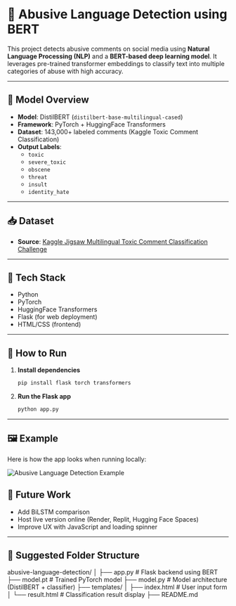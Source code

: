 # 🚨 Abusive Language Detection using BERT

This project detects abusive comments on social media using **Natural Language Processing (NLP)** and a **BERT-based deep learning model**. It leverages pre-trained transformer embeddings to classify text into multiple categories of abuse with high accuracy.

---

## 🧠 Model Overview

- **Model**: DistilBERT (`distilbert-base-multilingual-cased`)
- **Framework**: PyTorch + HuggingFace Transformers
- **Dataset**: 143,000+ labeled comments (Kaggle Toxic Comment Classification)
- **Output Labels**:
  - `toxic`
  - `severe_toxic`
  - `obscene`
  - `threat`
  - `insult`
  - `identity_hate`

---
## 📥 Dataset

- **Source**: [Kaggle Jigsaw Multilingual Toxic Comment Classification Challenge](https://www.kaggle.com/competitions/jigsaw-multilingual-toxic-comment-classification)

---
## 🔧 Tech Stack

- Python
- PyTorch
- HuggingFace Transformers
- Flask (for web deployment)
- HTML/CSS (frontend)

---
## 🚀 How to Run

1. **Install dependencies**
   ```bash
   pip install flask torch transformers

2. **Run the Flask app**
   ```bash
   python app.py
---
## 🖼 Example

Here is how the app looks when running locally:

![Abusive Language Detection Example](Example.png)

## 📌 Future Work

- Add BiLSTM comparison  
- Host live version online (Render, Replit, Hugging Face Spaces)  
- Improve UX with JavaScript and loading spinner

---
## 📂 Suggested Folder Structure
abusive-language-detection/
│
├── app.py                  # Flask backend using BERT
├── model.pt                # Trained PyTorch model
├── model.py                # Model architecture (DistilBERT + classifier)
├── templates/
│   ├── index.html          # User input form
│   └── result.html         # Classification result display
├── README.md
